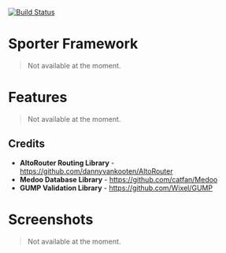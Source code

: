 [![Build Status](https://travis-ci.org/snopboy/Sporter.svg?branch=master)](https://travis-ci.org/snopboy/Sporter)
# Sporter Framework
> Not available at the moment.

Features
============
> Not available at the moment.




## Credits
 - **AltoRouter Routing Library** - https://github.com/dannyvankooten/AltoRouter
 - **Medoo Database Library** - https://github.com/catfan/Medoo
 - **GUMP Validation Library** - https://github.com/Wixel/GUMP


# Screenshots
> Not available at the moment.
